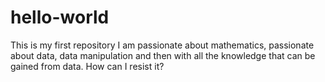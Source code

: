 # hello-world
This is my first repository
I am passionate about mathematics, passionate about data, data manipulation and then with all the knowledge that can be gained from data. How can I resist it?
